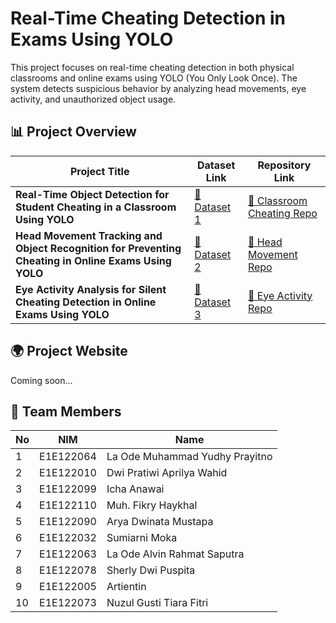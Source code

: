 # Real-Time Cheating Detection in Exams Using YOLO

This project focuses on real-time cheating detection in both physical classrooms and online exams using YOLO (You Only Look Once). The system detects suspicious behavior by analyzing head movements, eye activity, and unauthorized object usage.

## 📊 Project Overview
| Project Title | Dataset Link | Repository Link |
|--------------|-------------|----------------|
| **Real-Time Object Detection for Student Cheating in a Classroom Using YOLO** | [🔗 Dataset 1]() | [📂 Classroom Cheating Repo](./Classroom-cheating-detection/) |
| **Head Movement Tracking and Object Recognition for Preventing Cheating in Online Exams Using YOLO** | [🔗 Dataset 2]() | [📂 Head Movement Repo](./Head-movement-tracking) |
| **Eye Activity Analysis for Silent Cheating Detection in Online Exams Using YOLO** | [🔗 Dataset 3]() | [📂 Eye Activity Repo](./Eye-activity-analysis) |


## 🌍 Project Website
   Coming soon...

## 👥 Team Members

| No | NIM | Name |
|----|-----------|-------------------------------|
| 1  | E1E122064 | La Ode Muhammad Yudhy Prayitno|
| 2  | E1E122010 | Dwi Pratiwi Aprilya Wahid     |
| 3  | E1E122099 | Icha Anawai                   |
| 4  | E1E122110 | Muh. Fikry Haykhal            |
| 5  | E1E122090 | Arya Dwinata Mustapa          |
| 6  | E1E122032 | Sumiarni Moka                 |
| 7  | E1E122063 | La Ode Alvin Rahmat Saputra   |
| 8  | E1E122078 | Sherly Dwi Puspita            |
| 9  | E1E122005 | Artientin                     |
| 10 | E1E122073 | Nuzul Gusti Tiara Fitri       |

